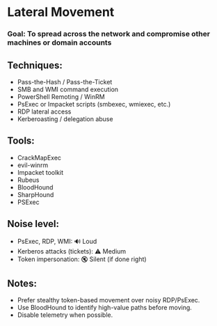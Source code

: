 # Lateral Movement
### Goal: To spread across the network and compromise other machines or domain accounts

## Techniques:
- Pass-the-Hash / Pass-the-Ticket
- SMB and WMI command execution
- PowerShell Remoting / WinRM
- PsExec or Impacket scripts (smbexec, wmiexec, etc.)
- RDP lateral access
- Kerberoasting / delegation abuse

## Tools:
- CrackMapExec
- evil-winrm
- Impacket toolkit
- Rubeus
- BloodHound
- SharpHound
- PSExec

## Noise level:
- PsExec, RDP, WMI: 🔊 Loud
- Kerberos attacks (tickets): ⚠️ Medium
- Token impersonation: 🔇 Silent (if done right)

## Notes:
- Prefer stealthy token-based movement over noisy RDP/PsExec.
- Use BloodHound to identify high-value paths before moving.
- Disable telemetry when possible.
